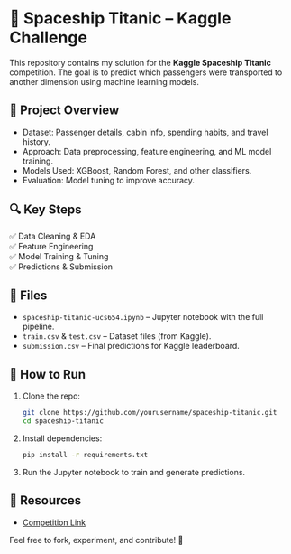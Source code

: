 # 🚀 Spaceship Titanic – Kaggle Challenge

This repository contains my solution for the **Kaggle Spaceship Titanic** competition. 
The goal is to predict which passengers were transported to another dimension using machine learning models.

## 📌 Project Overview
- Dataset: Passenger details, cabin info, spending habits, and travel history.
- Approach: Data preprocessing, feature engineering, and ML model training.
- Models Used: XGBoost, Random Forest, and other classifiers.
- Evaluation: Model tuning to improve accuracy.

## 🔍 Key Steps
✅ Data Cleaning & EDA  
✅ Feature Engineering  
✅ Model Training & Tuning  
✅ Predictions & Submission  

## 📂 Files
- `spaceship-titanic-ucs654.ipynb` – Jupyter notebook with the full pipeline.
- `train.csv` & `test.csv` – Dataset files (from Kaggle).
- `submission.csv` – Final predictions for Kaggle leaderboard.

## 🚀 How to Run
1. Clone the repo:  
   ```bash
   git clone https://github.com/yourusername/spaceship-titanic.git
   cd spaceship-titanic
   ```
2. Install dependencies:  
   ```bash
   pip install -r requirements.txt
   ```
3. Run the Jupyter notebook to train and generate predictions.

## 📌 Resources
- [Competition Link](https://www.kaggle.com/competitions/spaceship-titanic)

Feel free to fork, experiment, and contribute! 🚀
